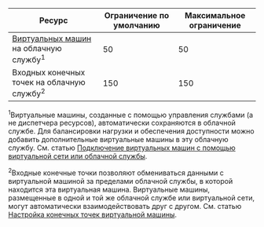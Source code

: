 Ресурс|Ограничение по умолчанию|Максимальное ограничение
---|---|---
[Виртуальных машин](../documentation/services/virtual-machines/) на облачную службу<sup>1</sup>|50|50
Входных конечных точек на облачную службу<sup>2</sup>|150|150

<sup>1</sup>Виртуальные машины, созданные с помощью управления службами (а не диспетчера ресурсов), автоматически сохраняются в облачной службе. Для балансировки нагрузки и обеспечения доступности можно добавить дополнительные виртуальные машины в эту облачную службу. См. статью [Подключение виртуальных машин с помощью виртуальной сети или облачной службы](../virtual-machines/cloud-services-connect-virtual-machine.md).

<sup>2</sup>Входные конечные точки позволяют обмениваться данными с виртуальной машиной за пределами облачной службы, в которой находится эта виртуальная машина. Виртуальные машины, размещенные в одной и той же облачной службе или виртуальной сети, могут автоматически взаимодействовать друг с другом. См. статью [Настройка конечных точек виртуальной машины](../virtual-machines/virtual-machines-set-up-endpoints.md).

<!---HONumber=August15_HO7-->